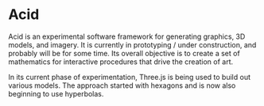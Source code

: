# Acid
Acid is an experimental software framework for generating graphics, 3D models, and imagery. It is currently in prototyping / under construction, and probably will be for some time. Its overall objective is to create a set of mathematics for interactive procedures that drive the creation of art.

In its current phase of experimentation, Three.js is being used to build out various models. The approach started with hexagons and is now also beginning to use hyperbolas.
